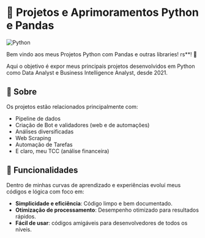 # 🐍 Projetos e Aprimoramentos Python e Pandas

![Python](https://www.python.org/static/community_logos/python-logo.png)

Bem vindo aos meus Projetos Python com Pandas e outras libraries! rs**! 🎉

Aqui o objetivo é expor meus principais projetos desenvolvidos em Python
como Data Analyst e Business Intelligence Analyst, desde 2021. 

## 📖 Sobre

Os projetos estão relacionados principalmente com:
- Pipeline de dados
- Criação de Bot e validadores (web e de automações)
- Análises diversificadas
- Web Scraping
- Automação de Tarefas
- E claro, meu TCC (análise financeira)

## 🚀 Funcionalidades
Dentro de minhas curvas de aprendizado e experiências evoluí meus códigos e lógica com foco em: 

- **Simplicidade e eficiência**: Código limpo e bem documentado.
- **Otimização de processamento**: Desempenho otimizado para resultados rápidos.
- **Fácil de usar**: códigos amigáveis para desenvolvedores de todos os níveis.
